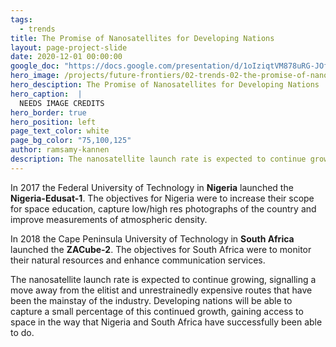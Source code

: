 ```yaml
---
tags:
  - trends
title: The Promise of Nanosatellites for Developing Nations
layout: page-project-slide
date: 2020-12-01 00:00:00
google_doc: "https://docs.google.com/presentation/d/1oIziqtVM878uRG-JOfrQNvGFsQWKP_S_W8cLkhQlXvA/edit#slide=id.gacefa92242_0_73"
hero_image: /projects/future-frontiers/02-trends-02-the-promise-of-nanosatellites-for-developing-nations-02.jpg
hero_desciption: The Promise of Nanosatellites for Developing Nations
hero_caption:  |
  NEEDS IMAGE CREDITS
hero_border: true
hero_position: left
page_text_color: white
page_bg_color: "75,100,125"
author: ramsamy-kannen
description: The nanosatellite launch rate is expected to continue growing, signalling a move away from the elitist and unrestrainedly expensive routes that have been the mainstay of the industry.
---
```

In 2017 the Federal University of Technology in **Nigeria** launched the **Nigeria-Edusat-1**. The objectives for Nigeria were to increase their scope for space education, capture low/high res photographs of the country and improve measurements of atmospheric density.

In 2018 the Cape Peninsula University of Technology in **South Africa** launched the **ZACube-2**. The objectives for South Africa were to monitor their natural resources and enhance communication services.

The nanosatellite launch rate is expected to continue growing, signalling a move away from the elitist and unrestrainedly expensive routes that have been the mainstay of the industry. Developing nations will be able to capture a small percentage of this continued growth, gaining access to space in the way that Nigeria and South Africa have successfully been able to do.
